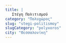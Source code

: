 ```yaml
---
title: |
   Στέγη Πολιτισμού
category: "Πολυχώρος"
slug: "stegi-politismoy"
slugCategory: "polyxoros"
city: "Θεσσαλονίκη"
---
```


